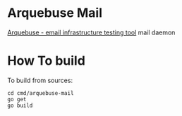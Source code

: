 # Arquebuse Mail

[Arquebuse - email infrastructure testing tool](https://github.com/arquebuse/arquebuse) mail daemon

# How To build

To build from sources:

    cd cmd/arquebuse-mail
    go get
    go build

